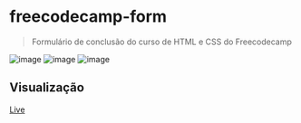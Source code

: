# freecodecamp-form
> Formulário de conclusão do curso de HTML e CSS do Freecodecamp

![image](https://user-images.githubusercontent.com/88737351/157127975-3aa5d99f-c301-4105-8f0c-b1967b00cf33.png)
![image](https://user-images.githubusercontent.com/88737351/157127936-2b23810f-4e49-41cf-882f-16124fcde432.png)
![image](https://user-images.githubusercontent.com/88737351/157128065-71c07671-fda8-4f5d-ac44-cdd0936c6c0a.png)

## Visualização

<a href="https://caiquedebrito.github.io/freecodecamp-form/">Live</a>
